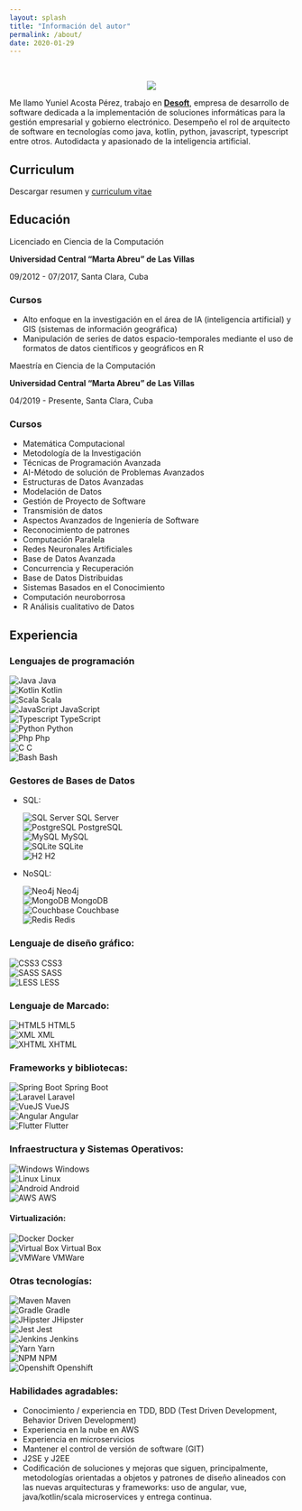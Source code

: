 ```yaml
---
layout: splash
title: "Información del autor"
permalink: /about/
date: 2020-01-29
---
```


<br>

<p align="center">
  <img src="/assets/images/about/photo-portada.png">
</p>

Me llamo Yuniel Acosta Pérez, trabajo en **[Desoft](https://www.desoft.cu)**, empresa de desarrollo de software dedicada a la implementación de soluciones informáticas para la gestión empresarial y gobierno electrónico. Desempeño el rol de arquitecto de software en tecnologías como java, kotlin, python, javascript, typescript entre otros. 
Autodidacta y apasionado de la inteligencia artificial.

## Curriculum
Descargar resumen y [curriculum vitae](https://www.dropbox.com/s/krhxr27h4mev5jv/Yuniel%27s%20Curriculum.pdf?dl=0)

## Educación
Licenciado en Ciencia de la Computación

**Universidad Central “Marta Abreu” de Las Villas**

09/2012 - 07/2017,
Santa Clara, Cuba

### Cursos
- Alto enfoque en la
investigación en el área de
IA (inteligencia artificial) y
GIS (sistemas de
información geográfica)
- Manipulación de series de
datos espacio-temporales
mediante el uso de
formatos de datos
científicos y geográficos en
R
  
Maestría en Ciencia de la Computación

**Universidad Central “Marta Abreu” de Las Villas**

04/2019 - Presente,
Santa Clara, Cuba
### Cursos
- Matemática Computacional
- Metodología de la Investigación
- Técnicas de Programación Avanzada
- AI-Método de solución de Problemas Avanzados
- Estructuras de Datos Avanzadas
- Modelación de Datos
- Gestión de Proyecto de Software
- Transmisión de datos
- Aspectos Avanzados de Ingeniería de Software
- Reconocimiento de patrones
- Computación Paralela
- Redes Neuronales Artificiales
- Base de Datos Avanzada
- Concurrencia y Recuperación
- Base de Datos Distribuidas
- Sistemas Basados en el Conocimiento
- Computación neuroborrosa
- R Análisis cualitativo de Datos

## Experiencia
### Lenguajes de programación

<div class="grid">
  <div>
    <img src="/assets/images/logo/java/java-original.svg" alt="Java">
    <span>Java</span>
  </div>
  <div> 
    <img src="/assets/images/logo/kotlin/kotlin-original.svg" alt="Kotlin">
    <span>Kotlin</span>  
  </div>
  <div>
    <img src="/assets/images/logo/scala/scala-original.svg" alt="Scala">
    <span>Scala</span>
  </div>
  <div>
    <img src="/assets/images/logo/javascript/javascript-original.svg" alt="JavaScript">
    <span>JavaScript</span>
  </div>
  <div>
    <img src="/assets/images/logo/typescript/typescript-original.svg" alt="Typescript">
    <span>TypeScript</span>
  </div>  
  <div>
    <img src="/assets/images/logo/python/python-original.svg" alt="Python">
    <span>Python</span>
  </div>  
  <div>
    <img src="/assets/images/logo/php/php-original.svg" alt="Php">
    <span>Php</span>
  </div>  
  <div>
    <img src="/assets/images/logo/c/c-original.svg" alt="C">
    <span>C</span>
  </div>
  <div>
    <img src="/assets/images/logo/bash/bash-original.svg" alt="Bash">
    <span>Bash</span>
  </div>
</div>

### Gestores de Bases de Datos
- SQL:
  <div class="grid">
    <div>
      <img src="/assets/images/logo/microsoft-sql-server/microsoft-sql-server.svg" alt="SQL Server">
      <span>SQL Server</span>
    </div>
    <div> 
      <img src="/assets/images/logo/postgresql/postgresql-original.svg" alt="PostgreSQL">
      <span>PostgreSQL</span>  
    </div>
    <div>
      <img src="/assets/images/logo/mysql/mysql-original.svg" alt="MySQL">
      <span>MySQL</span>
    </div>
    <div>
      <img src="/assets/images/logo/sqlite/sqlite.svg" alt="SQLite">
      <span>SQLite</span>
    </div>
    <div>
      <img src="/assets/images/logo/h2/h2.png" alt="H2">
      <span>H2</span>
    </div>
  </div>

- NoSQL:
  <div class="grid">
    <div>
      <img src="/assets/images/logo/neo4j/neo4j-icon.svg" alt="Neo4j">
      <span>Neo4j</span>
    </div>
    <div> 
      <img src="/assets/images/logo/mongodb/mongodb-original.svg" alt="MongoDB">
      <span>MongoDB</span>  
    </div>
    <div>
      <img src="/assets/images/logo/couchdb/couchdb-original.svg" alt="Couchbase">
      <span>Couchbase</span>
    </div>
    <div>
      <img src="/assets/images/logo/redis/redis-original.svg" alt="Redis">
      <span>Redis</span>
    </div>
  </div>

### Lenguaje de diseño gráfico:

  <div class="grid">
    <div>
      <img src="/assets/images/logo/css3/css3-original.svg" alt="CSS3">
      <span>CSS3</span>
    </div>
    <div> 
      <img src="/assets/images/logo/sass/sass-original.svg" alt="SASS">
      <span>SASS</span>  
    </div>
    <div>
      <img src="/assets/images/logo/less/less-plain-wordmark.svg" alt="LESS">
      <span>LESS</span>
    </div>
  </div>


### Lenguaje de Marcado:

  <div class="grid">
    <div>
      <img src="/assets/images/logo/html5/html5-original.svg" alt="HTML5">
      <span>HTML5</span>
    </div>
    <div> 
      <img src="/assets/images/logo/xml/xml.svg" alt="XML">
      <span>XML</span>  
    </div>
    <div>
      <img src="/assets/images/logo/xhtml/xhtml.svg" alt="XHTML">
      <span>XHTML</span>
    </div>
  </div>

### Frameworks y bibliotecas:

  <div class="grid">
    <div>
      <img src="/assets/images/logo/spring-boot/spring-boot.svg" alt="Spring Boot">
      <span>Spring Boot</span>
    </div>
    <div> 
      <img src="/assets/images/logo/laravel/laravel-plain.svg" alt="Laravel">
      <span>Laravel</span>  
    </div>
    <div>
      <img src="/assets/images/logo/vuejs/vuejs-original.svg" alt="VueJS">
      <span>VueJS</span>
    </div>    
    <div>
      <img src="/assets/images/logo/angularjs/angularjs-original.svg" alt="Angular">
      <span>Angular</span>
    </div> 
    <div>
      <img src="/assets/images/logo/flutter/flutter-original.svg" alt="Flutter">
      <span>Flutter</span>
    </div>
  </div>

### Infraestructura y Sistemas Operativos:

  <div class="grid">
    <div>
      <img src="/assets/images/logo/windows8/windows8-original.svg" alt="Windows">
      <span>Windows</span>
    </div>
    <div> 
      <img src="/assets/images/logo/linux/linux-original.svg" alt="Linux">
      <span>Linux</span>  
    </div>
    <div>
      <img src="/assets/images/logo/android/android-original.svg" alt="Android">
      <span>Android</span>
    </div>   
    <div>
      <img src="/assets/images/logo/amazonwebservices/amazonwebservices-original.svg" alt="AWS">
      <span>AWS</span>
    </div>
  </div>


#### Virtualización: 

  <div class="grid">
    <div>
      <img src="/assets/images/logo/docker/docker-original.svg" alt="Docker">
      <span>Docker</span>
    </div>
    <div> 
      <img src="/assets/images/logo/virtual-box/virtual-box.svg" alt="Virtual Box">
      <span>Virtual Box</span>  
    </div>
    <div>
      <img src="/assets/images/logo/vmware/vmware.svg" alt="VMWare">
      <span>VMWare</span>
    </div>
  </div>

### Otras tecnologías:

  <div class="grid">
    <div>
      <img src="/assets/images/logo/maven/maven.svg" alt="Maven">
      <span>Maven</span>
    </div>
    <div> 
      <img src="/assets/images/logo/gradle/gradle.svg" alt="Gradle">
      <span>Gradle</span>  
    </div>    
    <div> 
      <img src="/assets/images/logo/jhipster/jhipster.svg" alt="JHipster">
      <span>JHipster</span>  
    </div>
    <div>
      <img src="/assets/images/logo/jest/jest.svg" alt="Jest">
      <span>Jest</span>
    </div>    
    <div>
      <img src="/assets/images/logo/jenkins/jenkins-original.svg" alt="Jenkins">
      <span>Jenkins</span>
    </div>    
    <div>
      <img src="/assets/images/logo/yarn/yarn-original.svg" alt="Yarn">
      <span>Yarn</span>
    </div>   
    <div>
      <img src="/assets/images/logo/npm/npm-original-wordmark.svg" alt="NPM">
      <span>NPM</span>
    </div>   
    <div>
      <img src="/assets/images/logo/openshift/openshift.svg" alt="Openshift">
      <span>Openshift</span>
    </div>
  </div>

###  Habilidades agradables:
- Conocimiento / experiencia en TDD, BDD (Test Driven Development, Behavior Driven Development)
- Experiencia en la nube en AWS
- Experiencia en microservicios
- Mantener el control de versión de software (GIT)
- J2SE y J2EE 
- Codificación de soluciones y mejoras que siguen, principalmente, metodologías orientadas a objetos
  y patrones de diseño alineados con las nuevas arquitecturas y frameworks: uso de angular, vue, java/kotlin/scala microservices y entrega continua.
 
